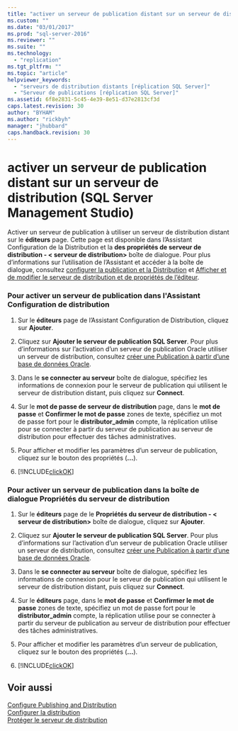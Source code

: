 ```yaml
---
title: "activer un serveur de publication distant sur un serveur de distribution (SQL Server Management Studio) | Microsoft Docs"
ms.custom: ""
ms.date: "03/01/2017"
ms.prod: "sql-server-2016"
ms.reviewer: ""
ms.suite: ""
ms.technology: 
  - "replication"
ms.tgt_pltfrm: ""
ms.topic: "article"
helpviewer_keywords: 
  - "serveurs de distribution distants [réplication SQL Server]"
  - "Serveur de publications [réplication SQL Server]"
ms.assetid: 6f8e2831-5c45-4e39-8e51-d37e2813cf3d
caps.latest.revision: 30
author: "BYHAM"
ms.author: "rickbyh"
manager: "jhubbard"
caps.handback.revision: 30
---
```

# activer un serveur de publication distant sur un serveur de distribution (SQL Server Management Studio)
  Activer un serveur de publication à utiliser un serveur de distribution distant sur le **éditeurs** page. Cette page est disponible dans l’Assistant Configuration de la Distribution et la **des propriétés de serveur de distribution - \< serveur de distribution>** boîte de dialogue. Pour plus d’informations sur l’utilisation de l’Assistant et accéder à la boîte de dialogue, consultez [configurer la publication et la Distribution](../../relational-databases/replication/configure-publishing-and-distribution.md) et [Afficher et de modifier le serveur de distribution et de propriétés de l’éditeur](../../relational-databases/replication/view-and-modify-distributor-and-publisher-properties.md).  
  
### Pour activer un serveur de publication dans l'Assistant Configuration de distribution  
  
1.  Sur le **éditeurs** page de l’Assistant Configuration de Distribution, cliquez sur **Ajouter**.  
  
2.  Cliquez sur **Ajouter le serveur de publication SQL Server**. Pour plus d’informations sur l’activation d’un serveur de publication Oracle utiliser un serveur de distribution, consultez [créer une Publication à partir d’une base de données Oracle](../../relational-databases/replication/publish/create-a-publication-from-an-oracle-database.md).  
  
3.  Dans le **se connecter au serveur** boîte de dialogue, spécifiez les informations de connexion pour le serveur de publication qui utilisent le serveur de distribution distant, puis cliquez sur **Connect**.  
  
4.  Sur le **mot de passe de serveur de distribution** page, dans le **mot de passe** et **Confirmer le mot de passe** zones de texte, spécifiez un mot de passe fort pour le **distributor_admin** compte, la réplication utilise pour se connecter à partir du serveur de publication au serveur de distribution pour effectuer des tâches administratives.  
  
5.  Pour afficher et modifier les paramètres d’un serveur de publication, cliquez sur le bouton des propriétés (**...**).  
  
6.  [!INCLUDE[clickOK](../../includes/clickok-md.md)]  
  
### Pour activer un serveur de publication dans la boîte de dialogue Propriétés du serveur de distribution  
  
1.  Sur le **éditeurs** page de le **Propriétés du serveur de distribution - \< serveur de distribution>** boîte de dialogue, cliquez sur **Ajouter**.  
  
2.  Cliquez sur **Ajouter le serveur de publication SQL Server**. Pour plus d’informations sur l’activation d’un serveur de publication Oracle utiliser un serveur de distribution, consultez [créer une Publication à partir d’une base de données Oracle](../../relational-databases/replication/publish/create-a-publication-from-an-oracle-database.md).  
  
3.  Dans le **se connecter au serveur** boîte de dialogue, spécifiez les informations de connexion pour le serveur de publication qui utilisent le serveur de distribution distant, puis cliquez sur **Connect**.  
  
4.  Sur le **éditeurs** page, dans le **mot de passe** et **Confirmer le mot de passe** zones de texte, spécifiez un mot de passe fort pour le **distributor_admin** compte, la réplication utilise pour se connecter à partir du serveur de publication au serveur de distribution pour effectuer des tâches administratives.  
  
5.  Pour afficher et modifier les paramètres d’un serveur de publication, cliquez sur le bouton des propriétés (**...**).  
  
6.  [!INCLUDE[clickOK](../../includes/clickok-md.md)]  
  
## Voir aussi  
 [Configure Publishing and Distribution](../../relational-databases/replication/configure-publishing-and-distribution.md)   
 [Configurer la distribution](../../relational-databases/replication/configure-distribution.md)   
 [Protéger le serveur de distribution](../../relational-databases/replication/security/secure-the-distributor.md)  
  
  